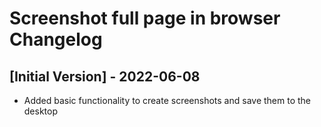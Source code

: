 # Screenshot full page in browser Changelog

## [Initial Version] - 2022-06-08

- Added basic functionality to create screenshots and save them to the desktop